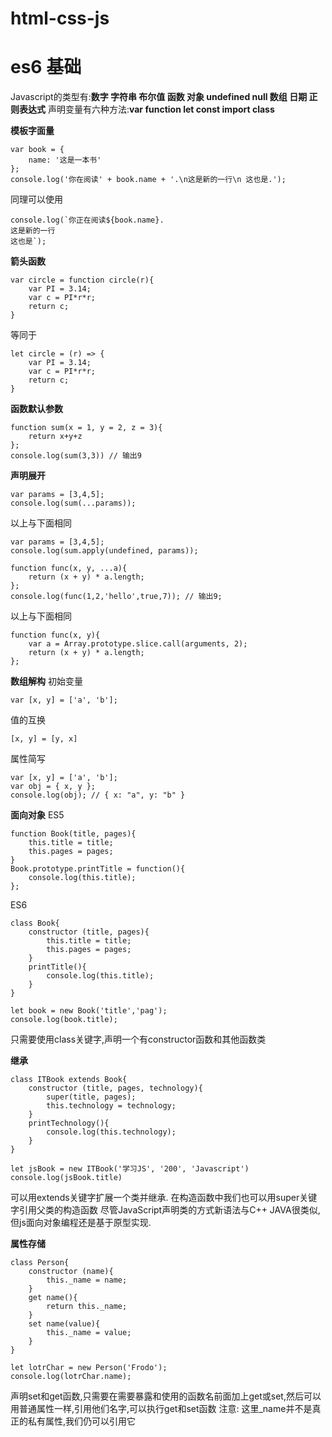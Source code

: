 # html-css-js

# es6 基础

Javascript的类型有:**数字 字符串 布尔值 函数 对象 undefined null 数组 日期 正则表达式**
声明变量有六种方法:**var function let const import class**

**模板字面量**
```
var book = {
    name: '这是一本书'
};
console.log('你在阅读' + book.name + '.\n这是新的一行\n 这也是.');
```
同理可以使用
```
console.log(`你正在阅读${book.name}.
这是新的一行
这也是`);
```

**箭头函数**
```
var circle = function circle(r){
    var PI = 3.14;
    var c = PI*r*r;
    return c;
}
```
等同于
```
let circle = (r) => {
    var PI = 3.14;
    var c = PI*r*r;
    return c;
}
```

**函数默认参数**
```
function sum(x = 1, y = 2, z = 3){
    return x+y+z
};
console.log(sum(3,3)) // 输出9
```

**声明展开**
```
var params = [3,4,5];
console.log(sum(...params));
```
以上与下面相同
```
var params = [3,4,5];
console.log(sum.apply(undefined, params));
```

```
function func(x, y, ...a){
    return (x + y) * a.length;
};
console.log(func(1,2,'hello',true,7)); // 输出9;
```
以上与下面相同
```
function func(x, y){
    var a = Array.prototype.slice.call(arguments, 2);
    return (x + y) * a.length;
};
```

**数组解构**
初始变量
```
var [x, y] = ['a', 'b'];
```
值的互换
```
[x, y] = [y, x]
```
属性简写
```
var [x, y] = ['a', 'b'];
var obj = { x, y };
console.log(obj); // { x: "a", y: "b" }
```

**面向对象**
ES5
```
function Book(title, pages){
    this.title = title;
    this.pages = pages;
}
Book.prototype.printTitle = function(){
    console.log(this.title);
};
```
ES6
```
class Book{
    constructor (title, pages){
        this.title = title;
        this.pages = pages;
    }
    printTitle(){
        console.log(this.title);
    }
}

let book = new Book('title','pag');
console.log(book.title);
```
只需要使用class关键字,声明一个有constructor函数和其他函数类

**继承**
```
class ITBook extends Book{
    constructor (title, pages, technology){
        super(title, pages);
        this.technology = technology;
    }
    printTechnology(){
        console.log(this.technology);
    }
}

let jsBook = new ITBook('学习JS', '200', 'Javascript')
console.log(jsBook.title)
```
可以用extends关键字扩展一个类并继承. 在构造函数中我们也可以用super关键字引用父类的构造函数
尽管JavaScript声明类的方式新语法与C++ JAVA很类似,但js面向对象编程还是基于原型实现.

**属性存储**
```
class Person{
    constructor (name){
        this._name = name;
    }
    get name(){
        return this._name;
    }
    set name(value){
        this._name = value;
    }
}

let lotrChar = new Person('Frodo');
console.log(lotrChar.name);
```
声明set和get函数,只需要在需要暴露和使用的函数名前面加上get或set,然后可以用普通属性一样,引用他们名字,可以执行get和set函数
注意: 这里_name并不是真正的私有属性,我们仍可以引用它
